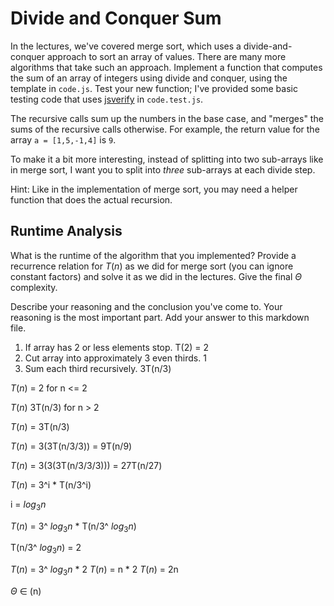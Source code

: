 # Divide and Conquer Sum

In the lectures, we've covered merge sort, which uses a divide-and-conquer
approach to sort an array of values. There are many more algorithms that take
such an approach. Implement a function that computes the sum of an array of
integers using divide and conquer, using the template in `code.js`. Test your
new function; I've provided some basic testing code that uses
[jsverify](https://jsverify.github.io/) in `code.test.js`.

The recursive calls sum up the numbers in the base case, and "merges" the sums
of the recursive calls otherwise. For example, the return value for the array `a
= [1,5,-1,4]` is `9`.

To make it a bit more interesting, instead of splitting into two sub-arrays like
in merge sort, I want you to split into *three* sub-arrays at each divide step.

Hint: Like in the implementation of merge sort, you may need a helper function
that does the actual recursion.

## Runtime Analysis

What is the runtime of the algorithm that you implemented? Provide a recurrence
relation for $T(n)$ as we did for merge sort (you can ignore constant factors)
and solve it as we did in the lectures. Give the final $\Theta$ complexity.

Describe your reasoning and the conclusion you've come to. Your reasoning is the
most important part. Add your answer to this markdown file.


1. If array has 2 or less elements stop.    T(2) = 2
2. Cut array into approximately 3 even thirds.     1
3. Sum each third recursively.               3T(n/3)

$T(n)$ =  2       for  n <= 2

$T(n)$         3T(n/3) for  n >  2

$T(n)$ = 3T(n/3)

$T(n)$ = 3(3T(n/3/3)) = 9T(n/9)

$T(n)$ = 3(3(3T(n/3/3/3))) = 27T(n/27)

$T(n)$ = 3^i * T(n/3^i)

i = $log{_3}{n}$

$T(n)$ = 3^ $log{_3}{n}$ * T(n/3^ $log{_3}{n}$)

T(n/3^ $log{_3}{n}$) = 2

$T(n)$ = 3^ $log{_3}{n}$ * 2
$T(n)$ = n * 2
$T(n)$ = 2n

$\Theta$ ∈ (n)
